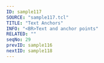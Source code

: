 ```yaml
---
ID: sample117
SOURCE: "sample117.tcl"
TITLE: "Text Anchors"
INFO: "<BR>Text and anchor points"
RELATED: ""
seqNo: 29
prevID: sample116
nextID: sample118
---
```

